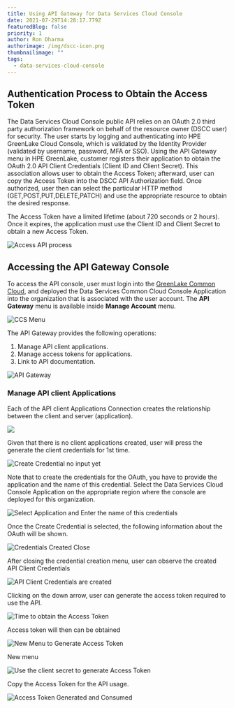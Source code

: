 ```yaml
---
title: Using API Gateway for Data Services Cloud Console
date: 2021-07-29T14:28:17.779Z
featuredBlog: false
priority: 1
author: Ron Dharma
authorimage: /img/dscc-icon.png
thumbnailimage: ""
tags:
  - data-services-cloud-console
---
```

## Authentication Process to Obtain the Access Token

The Data Services Cloud Console public API relies on an OAuth 2.0 third party authorization framework on behalf of the resource owner (DSCC user) for security. The user starts by logging and authenticating into HPE GreenLake Cloud Console, which is validated by the Identity Provider (validated by username, password, MFA or SSO). Using the API Gateway menu in HPE GreenLake, customer registers their application to obtain the OAuth 2.0 API Client Credentials (Client ID and Client Secret). This association allows user to obtain the Access Token; afterward, user can copy the Access Token into the DSCC API Authorization field. Once authorized, user then can select the particular HTTP method (GET,POST,PUT,DELETE,PATCH) and use the appropriate resource to obtain the desired response. 

The Access Token have a limited lifetime (about 720 seconds or 2 hours). Once it expires, the application must use the Client ID and Client Secret to obtain a new Access Token.

![Access API process](/img/api-access-token-complete-path.png "Process to authenticate and to obtain secure access ")

## Accessing the API Gateway Console

To access the API console, user must login into the [GreenLake Common Cloud](https:\common.cloud.hpe.com), and deployed the Data Services Common Cloud Console Application into the organization that is associated with the user account. The **API** **Gateway** menu is available inside **Manage Account** menu.

![CCS Menu](/img/how-to-get-to-api-gateway.png "GreenLake Common Cloud Menu")

The API Gateway provides the following operations:

1. Manage API client applications.
2. Manage access tokens for applications.
3. Link to API documentation. 

![API Gateway](/img/dscc-api-gateway.png "DSCC API Gateway")

### Manage API client Applications

Each of the API client Applications Connection creates the relationship between the client and server (application).

![](/img/generate-apis-pairs.png)

Given that there is no client applications created, user will press the generate the client credentials for 1st time.

![Create Credential no input yet](/img/create-credential-prior.png "Generate Client Credentials 1st time")

Note that to create the credentials for the OAuth, you have to provide the application and the name of this credential. Select the Data Services Cloud Console Application on the appropriate region where the console are deployed for this organization.

![Select Application and Enter the name of this credentials](/img/create-credential-filled.png "Complete Credential and applications")

Once the Create Credential is selected, the following information about the OAuth will be shown.

![](/img/api-client-credential-created.png "Credentials Created Close")

After closing the credential creation menu, user can observe the created API Client Credentials

![](/img/application-credential-created-prior-shown.png "API Client Credentials are created")

Clicking on the down arrow, user can generate the access token required to use the API.

![](/img/api-client-credential-get-access-token.png "Time to obtain the Access Token")

Access token will then can be obtained

![](/img/create-credential-prior.png "New Menu to Generate Access Token")

New menu

![](/img/generate-access-token-with-secret.png "Use the client secret to generate Access Token")

Copy the Access Token for the API usage.

![](/img/access-token-created-and-close.png "Access Token Generated and Consumed")
